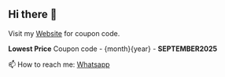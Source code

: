## Hi there 👋

Visit my [Website](https://www.coursediy.com/) for coupon code. 

**Lowest Price** Coupon code - {month}{year} - **SEPTEMBER2025**

📫 How to reach me: [Whatsapp](https://chat.whatsapp.com/CLWOeMT34D4F89dCIHahzn)
